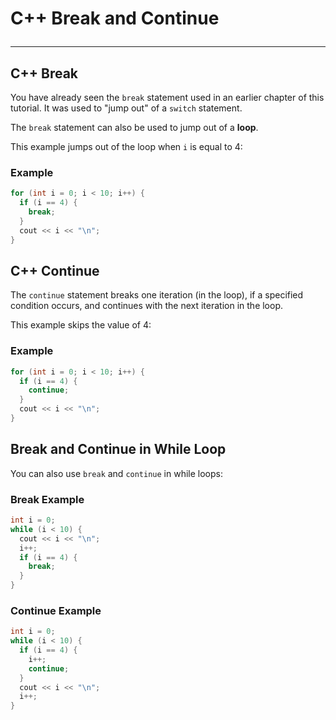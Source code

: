 # C++ Break and Continue <hr>

## C++ Break
You have already seen the `break` statement used in an earlier chapter of this tutorial. It was used to "jump out" of a `switch` statement.

The `break` statement can also be used to jump out of a **loop**.

This example jumps out of the loop when `i` is equal to 4:

### Example
```c++
for (int i = 0; i < 10; i++) {
  if (i == 4) {
    break;
  }
  cout << i << "\n";
}
```
## C++ Continue
The `continue` statement breaks one iteration (in the loop), if a specified condition occurs, and continues with the next iteration in the loop.

This example skips the value of 4:

### Example
```c++
for (int i = 0; i < 10; i++) {
  if (i == 4) {
    continue;
  }
  cout << i << "\n";
}
```
## Break and Continue in While Loop
You can also use `break` and `continue` in while loops:

### Break Example
```c++
int i = 0;
while (i < 10) {
  cout << i << "\n";
  i++;
  if (i == 4) {
    break;
  }
}
```
### Continue Example
```c++
int i = 0;
while (i < 10) {
  if (i == 4) {
    i++;
    continue;
  }
  cout << i << "\n";
  i++;
}
```